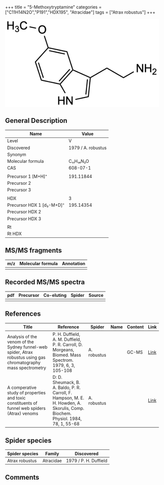 +++
title = "5-Methoxytryptamine"
categories = ["C11H14N2O","P191","HDX195",
"Atracidae"]
tags = ["Atrax robustus"]
+++

![](/img/5-Methoxy-tryptamine.png)

## General Description

| Name                      | Value              |
|---------------------------|--------------------|
| Level                     | V                  |
| Discovered                | 1979 / A. robustus |
| Synonym                   |                    |
| Molecular formula         | C₁₁H₁₄N₂O          |
| CAS                       | 608-07-1           |
|                           |                    |
| Precursor 1 [M+H]⁺        | 191.11844          |
| Precursor 2               |                    |
| Precursor 3               |                    |
|                           |                    |
| HDX                       | 3                  |
| Precursor HDX 1 [d₃-M+D]⁺ | 195.14354          |
| Precursor HDX 2           |                    |
| Precursor HDX 3           |                    |
|                           |                    |
| Rt                        |                    |
| Rt HDX                    |                    |

## MS/MS fragments

| m/z | Molecular formula | Annotation |
|-----|-------------------|------------|
|     |                   |            |

## Recorded MS/MS spectra

| pdf | Precursor | Co-eluting | Spider | Source |
|-----|-----------|------------|--------|--------|
|     |           |            |        |        |

## References

| Title                                                                                                                  | Reference                                                                  | Spider      | Name | Content | Link                                           |
|------------------------------------------------------------------------------------------------------------------|----------------------------------------------------------------------------------------------------------------------------------|-------------|------|---------|----------------------------------------------------------------|
| Analysis of the venom of the Sydney funnel-web spider, Atrax robustus using gas chromatography mass spectrometry | P. H. Duffield, A. M. Duffield, P. R. Carroll, D. Morgeans, Biomed. Mass Spectrom. 1979, 6, 3, 105-108                           | A. robustus |      | GC-MS   | [Link](https://onlinelibrary.wiley.com/doi/abs/10.1002/bms.1200060305) |
| A comperative study of properties and toxic constituents of funnel web spiders (Atrax) venoms                    | D: D. Sheumack, B. A. Baldo, P. R. Carroll, F. Hampson, M. E. H. Howden, A. Skorulis, Comp. Biochem. Physiol. 1984, 78, 1, 55-68 | A. robustus |      |         | [Link](https://doi.org/10.1016/0742-8413(84)90048-3)                   |

## Spider species

| Spider species | Family    | Discovered            |
|----------------|-----------|-----------------------|
| Atrax robustus | Atracidae | 1979 / P. H. Duffield |

## Comments